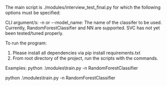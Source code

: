 The main script is ./modules/interview_test_final.py for which the following options must be specified:

CLI argument/s:
-n or --model_name: The name of the classifer to be used. Currently, RandomForestClassifier and NN are supported. SVC has not yet been tested/tuned properly.

To run the program:

1. Please install all dependencies via pip install requirements.txt
2. From root directory of the project, run the scripts with the commands.

Examples:
python .\modules\train.py -n RandomForestClassifier

python .\modules\train.py -n RandomForestClassifier
